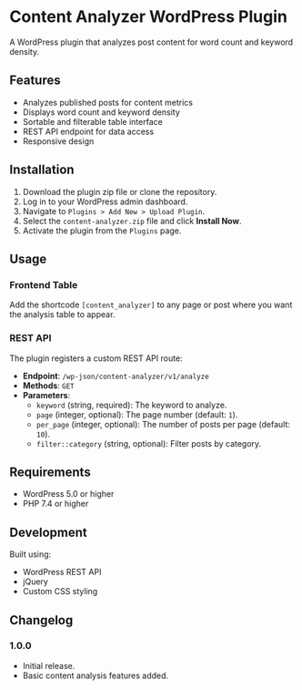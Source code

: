 # Content Analyzer WordPress Plugin

A WordPress plugin that analyzes post content for word count and keyword density.

## Features
- Analyzes published posts for content metrics
- Displays word count and keyword density
- Sortable and filterable table interface
- REST API endpoint for data access
- Responsive design

## Installation
1. Download the plugin zip file or clone the repository.
2. Log in to your WordPress admin dashboard.
3. Navigate to `Plugins > Add New > Upload Plugin`.
4. Select the `content-analyzer.zip` file and click **Install Now**.
5. Activate the plugin from the `Plugins` page.

## Usage
### Frontend Table
Add the shortcode `[content_analyzer]` to any page or post where you want the analysis table to appear.
### REST API
The plugin registers a custom REST API route:
- **Endpoint**: `/wp-json/content-analyzer/v1/analyze`
- **Methods**: `GET`
- **Parameters**:
  - `keyword` (string, required): The keyword to analyze.
  - `page` (integer, optional): The page number (default: `1`).
  - `per_page` (integer, optional): The number of posts per page (default: `10`).
  - `filter::category` (string, optional): Filter posts by category.

## Requirements
- WordPress 5.0 or higher
- PHP 7.4 or higher

## Development
Built using:
- WordPress REST API
- jQuery
- Custom CSS styling

## Changelog

### 1.0.0
- Initial release.
- Basic content analysis features added.